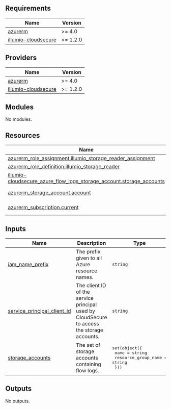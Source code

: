 <!-- BEGIN_TF_DOCS -->
## Requirements

| Name | Version |
|------|---------|
| <a name="requirement_azurerm"></a> [azurerm](#requirement\_azurerm) | >= 4.0 |
| <a name="requirement_illumio-cloudsecure"></a> [illumio-cloudsecure](#requirement\_illumio-cloudsecure) | >= 1.2.0 |

## Providers

| Name | Version |
|------|---------|
| <a name="provider_azurerm"></a> [azurerm](#provider\_azurerm) | >= 4.0 |
| <a name="provider_illumio-cloudsecure"></a> [illumio-cloudsecure](#provider\_illumio-cloudsecure) | >= 1.2.0 |

## Modules

No modules.

## Resources

| Name | Type |
|------|------|
| [azurerm_role_assignment.illumio_storage_reader_assignment](https://registry.terraform.io/providers/hashicorp/azurerm/latest/docs/resources/role_assignment) | resource |
| [azurerm_role_definition.illumio_storage_reader](https://registry.terraform.io/providers/hashicorp/azurerm/latest/docs/resources/role_definition) | resource |
| [illumio-cloudsecure_azure_flow_logs_storage_account.storage_accounts](https://registry.terraform.io/providers/illumio/illumio-cloudsecure/latest/docs/resources/azure_flow_logs_storage_account) | resource |
| [azurerm_storage_account.account](https://registry.terraform.io/providers/hashicorp/azurerm/latest/docs/data-sources/storage_account) | data source |
| [azurerm_subscription.current](https://registry.terraform.io/providers/hashicorp/azurerm/latest/docs/data-sources/subscription) | data source |

## Inputs

| Name | Description | Type | Default | Required |
|------|-------------|------|---------|:--------:|
| <a name="input_iam_name_prefix"></a> [iam\_name\_prefix](#input\_iam\_name\_prefix) | The prefix given to all Azure resource names. | `string` | `"IllumioCloudIntegration"` | no |
| <a name="input_service_principal_client_id"></a> [service\_principal\_client\_id](#input\_service\_principal\_client\_id) | The client ID of the service principal used by CloudSecure to access the storage accounts. | `string` | n/a | yes |
| <a name="input_storage_accounts"></a> [storage\_accounts](#input\_storage\_accounts) | The set of storage accounts containing flow logs. | <pre>set(object({<br/>    name                = string<br/>    resource_group_name = string<br/>  }))</pre> | n/a | yes |

## Outputs

No outputs.
<!-- END_TF_DOCS -->